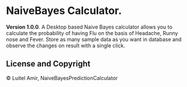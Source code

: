 # NaiveBayes Calculator.

**Version 1.0.0**.
A Desktop based Naive Bayes calculator allows you to calculate the probability of having Flu on the basis of Headache, Runny nose and Fever.
Store as many sample data as you want in database and observe the changes on result with a single click.

## License and Copyright 
© Luitel Amir, NaiveBayesPredictionCalculator




